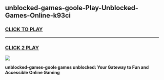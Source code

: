 
## unblocked-games-goole-Play-Unblocked-Games-Online-k93ci
<h3>
<a href="https://premium76.site?title=unblocked-games-goole&ref=24A">CLICK TO PLAY</a></h3>
<hr>

<h3>
<a href="https://premium76.site?title=unblocked-games-goole&ref=24A">CLICK 2 PLAY</a>
  
</h3>

<a href="https://premium76.site?title=unblocked-games-goole&ref=24A"><img src="https://clearcache.store/games.png"></a>


**unblocked-games-goole games unblocked: Your Gateway to Fun and Accessible Online Gaming**
